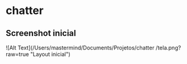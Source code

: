 # chatter

## Screenshot inicial

![Alt Text](/Users/mastermind/Documents/Projetos/chatter
/tela.png?raw=true "Layout inicial")

